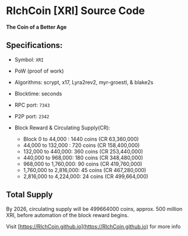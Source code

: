 RIchCoin [XRI] Source Code
================================
**The Coin of a Better Age**

Specifications:
--------------

* Symbol: `XRI`
* PoW (proof of work)
* Algorithms: scrypt, x17, Lyra2rev2, myr-groestl, & blake2s
* Blocktime: <to be confirmed> seconds
* RPC port: `7343`
* P2P port: `2342`

* Block Reward & Circulating Supply(CR): 
  * Block 0 to 44,000 : 1440 coins (CR 63,360,000)
  * 44,000 to 132,000 : 720 coins (CR 158,400,000)
  * 132,000 to 440,000: 360 coins (CR 253,440,000)
  * 440,000 to 968,000: 180 coins (CR 348,480,000)
  * 968,000 to 1,760,000: 90 coins (CR 419,760,000)
  * 1,760,000 to 2,816,000: 45 coins (CR 467,280,000)
  * 2,816,000 to 4,224,000: 24 coins (CR 499,664,000)

Total Supply
------------
By 2026, circulating supply will be 499664000 coins, approx. 500 million XRI, before automation of the block reward begins.

Visit [https://RIchCoin.github.io](https://RIchCoin.github.io) for more info
